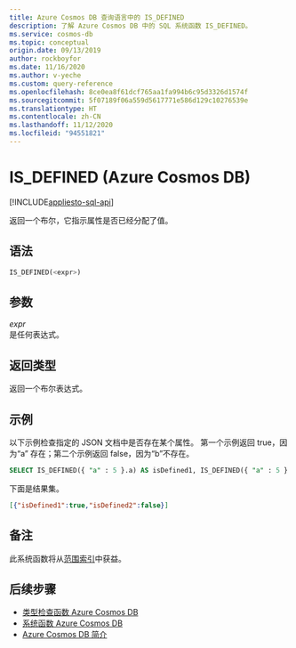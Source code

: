 ```yaml
---
title: Azure Cosmos DB 查询语言中的 IS_DEFINED
description: 了解 Azure Cosmos DB 中的 SQL 系统函数 IS_DEFINED。
ms.service: cosmos-db
ms.topic: conceptual
origin.date: 09/13/2019
author: rockboyfor
ms.date: 11/16/2020
ms.author: v-yeche
ms.custom: query-reference
ms.openlocfilehash: 8ce0ea8f61dcf765aa1fa994b6c95d3326d1574f
ms.sourcegitcommit: 5f07189f06a559d5617771e586d129c10276539e
ms.translationtype: HT
ms.contentlocale: zh-CN
ms.lasthandoff: 11/12/2020
ms.locfileid: "94551821"
---
```

# <a name="is_defined-azure-cosmos-db"></a>IS_DEFINED (Azure Cosmos DB)
[!INCLUDE[appliesto-sql-api](includes/appliesto-sql-api.md)]

 返回一个布尔，它指示属性是否已经分配了值。  

## <a name="syntax"></a>语法

```sql
IS_DEFINED(<expr>)  
```  

## <a name="arguments"></a>参数

*expr*  
  是任何表达式。  

## <a name="return-types"></a>返回类型

  返回一个布尔表达式。  

## <a name="examples"></a>示例

  以下示例检查指定的 JSON 文档中是否存在某个属性。 第一个示例返回 true，因为“a” 存在；第二个示例返回 false，因为“b”不存在。  

```sql
SELECT IS_DEFINED({ "a" : 5 }.a) AS isDefined1, IS_DEFINED({ "a" : 5 }.b) AS isDefined2 
```  

 下面是结果集。  

```json
[{"isDefined1":true,"isDefined2":false}]  
```  

## <a name="remarks"></a>备注

此系统函数将从[范围索引](index-policy.md#includeexclude-strategy)中获益。

## <a name="next-steps"></a>后续步骤

- [类型检查函数 Azure Cosmos DB](sql-query-type-checking-functions.md)
- [系统函数 Azure Cosmos DB](sql-query-system-functions.md)
- [Azure Cosmos DB 简介](introduction.md)

<!-- Update_Description: update meta properties, wording update, update link -->
